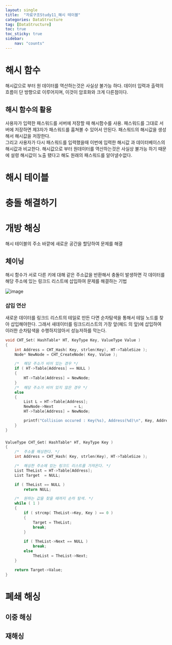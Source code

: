 ```yaml
---
layout: single
title:  "자료구조Study11_해시 테이블"
categories: DataStructure
tag: [DataStructure]
toc: true
toc_sticky: true
sidebar:
    nav: "counts"
---
```


# 해시 함수

해시값으로 부터 원 데이터를 역산하는것은 사실상 불가능 하다. 데이터 입력과 출력의 흐름이 단 방향으로 이루어지며, 이것이 암호화와 크게 다른점이다.

## 해시 함수의 활용
사용자가 입력한 패스워드를 서버에 저장할 때 해시함수를 사용. 패스워드를 그대로 서버에 저장하면 제3자가 패스워드를 훔쳐볼 수 있어서  안된다. 패스워드의 해시값을 생성해서 해시값을 저장한다.<br>
그리고 사용자가 다시 패스워드를 입력했을때 이번에 입력한 해시값 과 데이터베이스의 해시값과 비교한다. 해시값으로 부터 원데이터를 역산하는것은 사실상 불가능 하기 때문에 설령 해시값이 노출 됐다고 해도 원래의 패스워드를 알아낼수없다.

# 해시 테이블



# 충돌 해결하기

# 개방 해싱
해시 테이블의 주소 바깥에 새로운 공간을 할당하여 문제를 해결

## 체이닝 
해시 함수가 서로 다른 키에 대해 같은 주소값을 반환해서 충돌이 발생하면 각 데이터를 해당 주소에 있는 링크드 리스트에 삽입하여 문제를 해결하는 기법

![image](https://github.com/silverlnng/NetworkClass/assets/112385982/e7e167ab-3d0d-4fc0-ad4d-ddb05b982a75)

### 삽입 연산
새로운 데이터를 링크드 리스트의 테일로 만든 다면 순차탐색을 통해서 테일 노드를 찾아 삽입해야한다. 그래서 새데이터를 링크드리스트의 가장 앞(헤드 의 앞)에 삽입하여 이러한 순차탐색을 수행하지않아서 성능저하를 막는다.

```cpp
void CHT_Set( HashTable* HT, KeyType Key, ValueType Value )
{
    int Address = CHT_Hash( Key, strlen(Key), HT->TableSize );
    Node* NewNode = CHT_CreateNode( Key, Value );

    /*  해당 주소가 비어 있는 경우 */
    if ( HT->Table[Address] == NULL )
    {
        HT->Table[Address] = NewNode;
    } 
    /*  해당 주소가 비어 있지 않은 경우 */
    else
    {    
        List L = HT->Table[Address];
        NewNode->Next         = L;
        HT->Table[Address] = NewNode;

        printf("Collision occured : Key(%s), Address(%d)\n", Key, Address );
    }
}
```

###

```cpp
ValueType CHT_Get( HashTable* HT, KeyType Key )
{
    /*  주소를 해싱한다. */
    int Address = CHT_Hash( Key, strlen(Key), HT->TableSize );

    /*  해싱한 주소에 있는 링크드 리스트를 가져온다. */
    List TheList = HT->Table[Address];
    List Target  = NULL;

    if ( TheList == NULL )
        return NULL;

    /*  원하는 값을 찾을 때까지 순차 탐색. */
    while ( 1 )
    {
        if ( strcmp( TheList->Key, Key ) == 0 ) 
        {
            Target = TheList;
            break;
        }
        
        if ( TheList->Next == NULL )
            break;
        else
            TheList = TheList->Next;
    }

    return Target->Value;
}
```


###


# 폐쇄 해싱

## 이중 해싱

## 재해싱